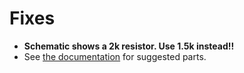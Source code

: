 Fixes
=====

- **Schematic shows a 2k resistor. Use 1.5k instead!!**
- See [the documentation](https://github.com/phikshun/uDuck/tree/master/doc) for suggested parts.
